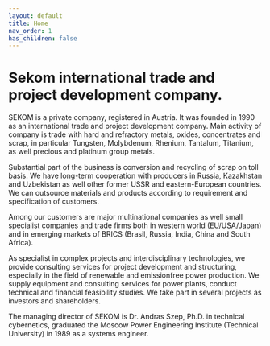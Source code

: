 ```yaml
---
layout: default
title: Home
nav_order: 1
has_children: false
---
```


# Sekom international trade and project development company.

SEKOM is a private company, registered in Austria. It was founded in 1990 as an international trade and project development company. Main activity of company is trade with hard and refractory metals, oxides, concentrates and scrap, in particular Tungsten, Molybdenum, Rhenium, Tantalum, Titanium, as well precious and platinum group metals.

Substantial part of the business is conversion and recycling of scrap on toll basis. We have long-term cooperation with producers in Russia, Kazakhstan and Uzbekistan as well other former USSR and eastern-European countries. We can outsource materials and products according to requirement and specification of customers.

Among our customers are major multinational companies as well small specialist companies and trade firms both in western world (EU/USA/Japan) and in emerging markets of BRICS (Brasil, Russia, India, China and South Africa).

As specialist in complex projects and interdisciplinary technologies, we provide consulting services for project development and structuring, especially in the field of renewable and emissionfree power production. We supply equipment and consulting services for power plants, conduct technical and financial feasibility studies. We take part in several projects as investors and shareholders.

The managing director of SEKOM is Dr. Andras Szep, Ph.D. in technical cybernetics, graduated the Moscow Power Engineering Institute (Technical University) in 1989 as a systems engineer.
